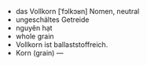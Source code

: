 - das Vollkorn	[ˈfɔlkɔʁn]	Nomen, neutral
- ungeschältes Getreide
- nguyên hạt
- whole grain
- Vollkorn ist ballaststoffreich.
- Korn (grain)	—